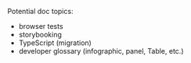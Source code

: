 Potential doc topics:
  - browser tests
  - storybooking
  - TypeScript (migration)
  - developer glossary (infographic, panel, Table, etc.)